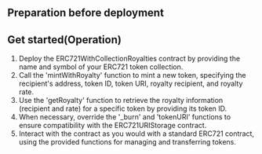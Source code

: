 ## Preparation before deployment

## Get started(Operation)
1. Deploy the ERC721WithCollectionRoyalties contract by providing the name and symbol of your ERC721 token collection.
2. Call the 'mintWithRoyalty' function to mint a new token, specifying the recipient's address, token ID, token URI, royalty recipient, and royalty rate.
3. Use the 'getRoyalty' function to retrieve the royalty information (recipient and rate) for a specific token by providing its token ID.
4. When necessary, override the '_burn' and 'tokenURI' functions to ensure compatibility with the ERC721URIStorage contract.
5. Interact with the contract as you would with a standard ERC721 contract, using the provided functions for managing and transferring tokens.






